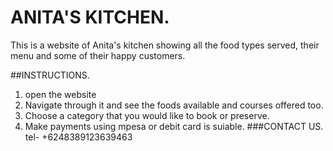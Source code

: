 # ANITA'S KITCHEN.
This is a website of Anita's kitchen showing all the food types served, their menu and some of their happy customers.

##INSTRUCTIONS.
  1) open the website
  2) Navigate through it and see the foods available and courses offered too.
  3) Choose a category that you would like to book or preserve.
  4) Make payments using mpesa or debit card is suiable.
###CONTACT US.
tel- +6248389123639463
